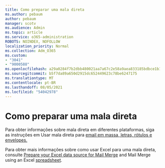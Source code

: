 ```yaml
---
title: Como preparar uma mala direta
ms.author: pebaum
author: pebaum
manager: scotv
ms.audience: Admin
ms.topic: article
ms.service: o365-administration
ROBOTS: NOINDEX, NOFOLLOW
localization_priority: Normal
ms.collection: Adm_O365
ms.custom:
- "3041"
- "9000588"
ms.openlocfilehash: a29a0284f7b2dbb480021aa7a67c2e58a9aea833185bdbce1b1c1c05e554f222
ms.sourcegitcommit: b5f7da89a650d2915dc652449623c78be6247175
ms.translationtype: MT
ms.contentlocale: pt-BR
ms.lasthandoff: 08/05/2021
ms.locfileid: "54042978"
---
```

# <a name="how-to-prepare-a-mail-merge"></a>Como preparar uma mala direta

Para obter informações sobre mala direta em diferentes plataformas, siga as instruções em Usar mala direta para [email em massa, letras, rótulos e envelopes.](https://support.office.com/article/use-mail-merge-for-bulk-email-letters-labels-and-envelopes-f488ed5b-b849-4c11-9cff-932c49474705)
 
Para obter mais informações sobre como usar Excel para uma mala direta, consulte [Prepare your Excel data source for Mail Merge](https://support.office.com/article/prepare-your-excel-data-source-for-a-word-mail-merge-2d802b6b-a3a3-43e5-bb76-2cac7c68673e) and Mail Merge using an Excel [spreadsheet](https://support.office.com/article/Mail-merge-using-an-Excel-spreadsheet-858c7d7f-5cc0-4ba1-9a7b-0a948fa3d7d3).
 